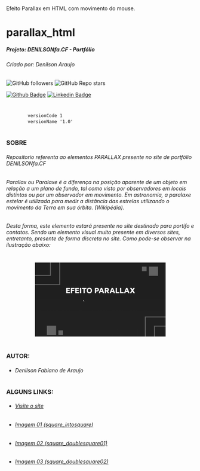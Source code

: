 # 
Efeito Parallax em HTML com movimento do mouse.


# parallax_html
##### Projeto: DENILSONfa.CF - Portfólio
###### Criado por: Denilson Araujo

![GitHub followers](https://img.shields.io/github/followers/denilsonfa?style=for-the-badge) ![GitHub Repo stars](https://img.shields.io/github/stars/denilsonfa/LCPListadeComprasPersonalizadas?style=for-the-badge) 

[![Github Badge](https://img.shields.io/badge/-Github-000?style=flat-square&logo=Github&logoColor=white)](https://github.com/denilsonfa) [![Linkedin Badge](https://img.shields.io/badge/-LinkedIn-blue?style=flat-square&logo=Linkedin&logoColor=white)](https://www.linkedin.com/in/denilson-araujo-85a29019a/)
#
```
        versionCode 1
        versionName '1.0'
```
#
### SOBRE
###### Repositorio referenta ao elementos PARALLAX presente no site de portfólio *DENILSONfa.CF*
###### Parallax ou Paralaxe é a diferença na posição aparente de um objeto em relação a um plano de fundo, tal como visto por observadores em locais distintos ou por um observador em movimento. Em astronomia, a paralaxe estelar é utilizada para medir a distância das estrelas utilizando o movimento da Terra em sua órbita. (Wikipédia).
###### Desta forma, este elemento estará presente no site destinado para portifo e contatos. Sendo um elemento visual muito presente em diversos sites, entretanto, presente de forma discreta no site. Como pode-se observar na ilustração abaixo:
#

<p align="center">
  <img src="https://github.com/denilsonfa/parallax_html/raw/main/gif_parallax.gif" width="350" title="hover text">
</p>

#
### AUTOR:
 - ######  Denilson Fabiano de Araujo
#
### ALGUNS LINKS:
- ###### [Visite o site](https://denilsonfa.cf)
- ###### [Imagem 01 (square_intosquare)](http://denilsonfa.cf/images/square_intosquare.svg)
- ###### [Imagem 02 (square_doublesquare01)](http://denilsonfa.cf/images/square_doublesquare01.svg)
- ###### [Imagem 03 (square_doublesquare02)](http://denilsonfa.cf/images/square_doublesquare02.svg)
